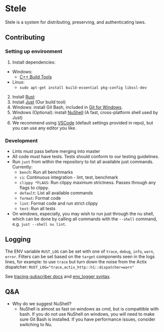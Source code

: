 # Stele

Stele is a system for distributing, preserving, and authenticating laws.

## Contributing

### Setting up environment

1. Install dependencies:
  - Windows:
    - [C++ Build Tools](https://visualstudio.microsoft.com/visual-cpp-build-tools/)
  - Linux:
    - `sudo apt-get install build-essential pkg-config libssl-dev `
2. Install [Rust](https://www.rust-lang.org/tools/install)
3. Install [Just](https://just.systems/man/en/chapter_3.html) (Our build tool)
4. Windows: install Git Bash, included in [Git for Windows](https://git-scm.com/downloads). 
5. Windows (Optional): install [NuShell](https://www.nushell.sh/book/installation.html) (A fast, cross-platform shell used by Just)
6. We recommend using [VSCode](https://code.visualstudio.com/Download) (default settings provided in repo), but you can use any editor you like.

### Development
- Lints must pass before merging into master
- All code must have tests. Tests should conform to our testing guidelines.
- Run `just` from within the repository to list all available just commands. Currently:
    - `bench`: Run all benchmarks
    - `ci`: Continuous integration - lint, test, benchmark
    - `clippy *FLAGS`: Run clippy maximum strictness. Passes through any flags to clippy.
    - `default`: List all available commands
    - `format`: Format code
    - `lint`: Format code and run strict clippy
    - `test`: Run all tests
- On windows, especially, you may wish to run just through the nu shell, which can be done by calling all commands with the `--shell` command, e.g. `just --shell nu lint`.

## Logging

The ENV variable `RUST_LOG` can be set with one of `trace`, `debug`, `info`, `warn`, `error`. Filters can be set based on the `target` components seen in the logs lines, for example: to use `trace` but turn down the noise from the Actix dispatcher: `RUST_LOG="trace,actix_http::h1::dispatcher=warn"`

See [tracing-subscriber docs](https://docs.rs/tracing-subscriber/latest/tracing_subscriber/fmt/index.html#filtering-events-with-environment-variables) and [env_logger syntax](https://docs.rs/env_logger/latest/env_logger/#enabling-logging]).

## Q&A
- Why do we suggest NuShell?
  - NuShell is almost as fast on windows as cmd, but is compattible with bash. If you do not use NuShell on windows, you will need to make sure Git Bash is installed. If you have performance issues, consider switching to Nu.

